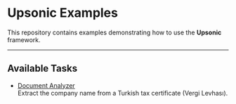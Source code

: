 # Upsonic Examples

This repository contains examples demonstrating how to use the **Upsonic** framework.

---

## Available Tasks

- [Document Analyzer](task_examples/document_analyzer)  
  Extract the company name from a Turkish tax certificate (Vergi Levhası).
